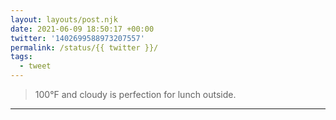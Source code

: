```yaml
---
layout: layouts/post.njk
date: 2021-06-09 18:50:17 +00:00
twitter: '1402699588973207557'
permalink: /status/{{ twitter }}/
tags: 
  - tweet
---
```


> 100°F and cloudy is perfection for lunch outside.

---
